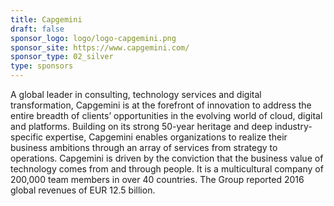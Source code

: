 ```yaml
---
title: Capgemini
draft: false
sponsor_logo: logo/logo-capgemini.png
sponsor_site: https://www.capgemini.com/
sponsor_type: 02_silver
type: sponsors
---
```

A global leader in consulting, technology services and digital transformation, Capgemini is at the forefront of innovation to address the entire breadth of clients’ opportunities in the evolving world of cloud, digital and platforms. Building on its strong 50-year heritage and deep industry-specific expertise, Capgemini enables organizations to realize their business ambitions through an array of services from strategy to operations. Capgemini is driven by the conviction that the business value of technology comes from and through people. It is a multicultural company of 200,000 team members in over 40 countries. The Group reported 2016 global revenues of EUR 12.5 billion.
